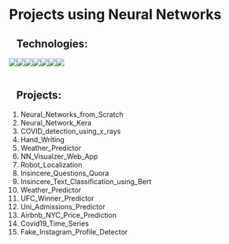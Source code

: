 # Projects using Neural Networks

<h2 style="margin-left:15px;">Technologies:</h2>

<div style="display:flex; margin: auto;">
  <img src="https://img.shields.io/badge/Python-3776AB?style=for-the-badge&logo=python&logoColor=white">
  <img src="https://img.shields.io/badge/TensorFlow-FF6F00?style=for-the-badge&logo=TensorFlow&logoColor=white">
  <img src="https://img.shields.io/badge/Keras-D00000?style=for-the-badge&logo=Keras&logoColor=white"> 
  <img src="https://img.shields.io/badge/scikit_learn-F7931E?style=for-the-badge&logo=scikit-learn&logoColor=white"> 
  <img src="https://img.shields.io/badge/Numpy-777BB4?style=for-the-badge&logo=numpy&logoColor=white">
  <img src="https://img.shields.io/badge/Pandas-2C2D72?style=for-the-badge&logo=pandas&logoColor=white"> 
  <img src="https://img.shields.io/badge/Plotly-239120?style=for-the-badge&logo=plotly&logoColor=white">   
</div>

<br>
<h2 style="margin-left:15px;">Projects:</h2>

1) Neural_Networks_from_Scratch
2) Neural_Network_Kera
3) COVID_detection_using_x_rays
4) Hand_Writing
5) Weather_Predictor
6) NN_Visualzer_Web_App
7) Robot_Localization
8) Insincere_Questions_Quora
9) Insincere_Text_Classification_using_Bert
10) Weather_Predictor
11) UFC_Winner_Predictor
12) Uni_Admissions_Predictor
13) Airbnb_NYC_Price_Prediction 
14) Covid19_Time_Series
15) Fake_Instagram_Profile_Detector
